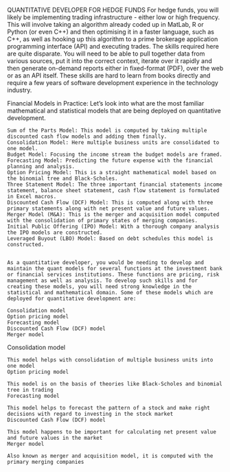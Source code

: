 QUANTITATIVE DEVELOPER FOR HEDGE FUNDS
For hedge funds, you will likely be implementing trading infrastructure - either low or high frequency. This will involve taking an algorithm already coded up in MatLab, R or Python (or even C++) and then optimising it in a faster language, such as C++, as well as hooking up this algorithm to a prime brokerage application programming interface (API) and executing trades. The skills required here are quite disparate. You will need to be able to pull together data from various sources, put it into the correct context, iterate over it rapidly and then generate on-demand reports either in fixed-format (PDF), over the web or as an API itself. These skills are hard to learn from books directly and require a few years of software development experience in the technology industry.


Financial Models in Practice: Let’s look into what are the most familiar mathematical and statistical models that are being deployed on quantitative development. 

 

    Sum of the Parts Model: This model is computed by taking multiple discounted cash flow models and adding them finally.
    Consolidation Model: Here multiple business units are consolidated to one model.
    Budget Model: Focusing the income stream the budget models are framed.
    Forecasting Model: Predicting the future expense with the financial planning and analysis.
    Option Pricing Model: This is a straight mathematical model based on the binomial tree and Black-Scholes.
    Three Statement Model: The three important financial statements income statement, balance sheet statement, cash flow statement is formulated in Excel macros.
    Discounted Cash Flow (DCF) Model: This is computed along with three primary statements along with net present value and future values.
    Merger Model (M&A): This is the merger and acquisition model computed with the consolidation of primary states of merging companies.
    Initial Public Offering (IPO) Model: With a thorough company analysis the IPO models are constructed.
    Leveraged Buyout (LBO) Model: Based on debt schedules this model is constructed.
    
    
    As a quantitative developer, you would be needing to develop and maintain the quant models for several functions at the investment bank or financial services institutions. These functions are pricing, risk management as well as analysis. To develop such skills and for creating these models, you will need strong knowledge in the statistical and mathematical domain. Some of these models which are deployed for quantitative development are:

    Consolidation model
    Option pricing model
    Forecasting model
    Discounted Cash Flow (DCF) model
    Merger model


Consolidation model

	This model helps with consolidation of multiple business units into one model
	Option pricing model

	This model is on the basis of theories like Black-Scholes and binomial tree in trading
	Forecasting model

	This model helps to forecast the pattern of a stock and make right decisions with regard to investing in the stock market
	Discounted Cash Flow (DCF) model

	This model happens to be important for calculating net present value and future values in the market
	Merger model

	Also known as merger and acquisition model, it is computed with the primary merging companies
